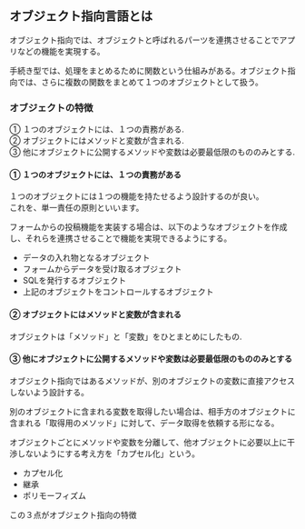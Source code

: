 ## オブジェクト指向言語とは

オブジェクト指向では、オブジェクトと呼ばれるパーツを連携させることでアプリなどの機能を実現する。


手続き型では、処理をまとめるために関数という仕組みがある。オブジェクト指向では、さらに複数の関数をまとめて１つのオブジェクトとして扱う。

### オブジェクトの特徴

① １つのオブジェクトには、１つの責務がある.  
② オブジェクトにはメソッドと変数が含まれる.  
③ 他にオブジェクトに公開するメソッドや変数は必要最低限のもののみとする.  

#### ① １つのオブジェクトには、１つの責務がある

１つのオブジェクトには１つの機能を持たせるよう設計するのが良い。  
これを、単一責任の原則といいます。  

フォームからの投稿機能を実装する場合は、以下のようなオブジェクトを作成し、それらを連携させることで機能を実現できるようにする。

- データの入れ物となるオブジェクト
- フォームからデータを受け取るオブジェクト
- SQLを発行するオブジェクト
- 上記のオブジェクトをコントロールするオブジェクト


#### ② オブジェクトにはメソッドと変数が含まれる

オブジェクトは「メソッド」と「変数」をひとまとめにしたもの.  


#### ③ 他にオブジェクトに公開するメソッドや変数は必要最低限のもののみとする

オブジェクト指向ではあるメソッドが、別のオブジェクトの変数に直接アクセスしないよう設計する。

別のオブジェクトに含まれる変数を取得したい場合は、相手方のオブジェクトに含まれる「取得用のメソッド」に対して、データ取得を依頼する形になる。

オブジェクトごとにメソッドや変数を分離して、他オブジェクトに必要以上に干渉しないようにする考え方を「カプセル化」という。

- カプセル化
- 継承
- ポリモーフィズム

この３点がオブジェクト指向の特徴
